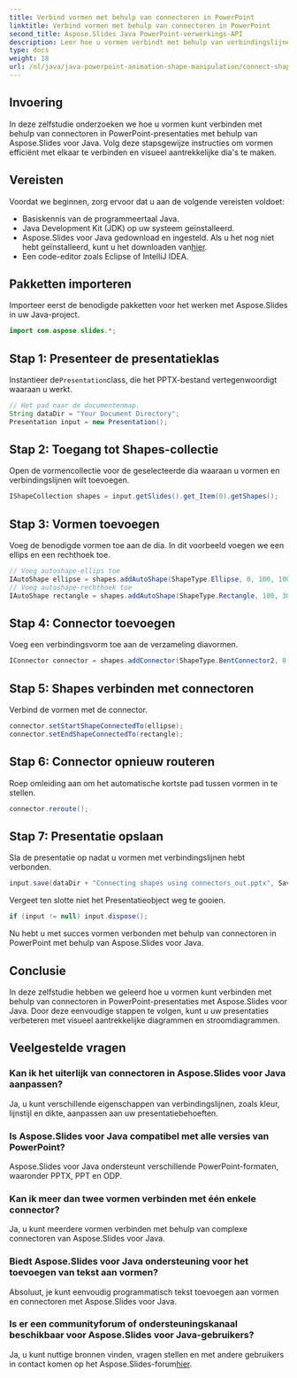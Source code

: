 ```yaml
---
title: Verbind vormen met behulp van connectoren in PowerPoint
linktitle: Verbind vormen met behulp van connectoren in PowerPoint
second_title: Aspose.Slides Java PowerPoint-verwerkings-API
description: Leer hoe u vormen verbindt met behulp van verbindingslijnen in PowerPoint-presentaties met Aspose.Slides voor Java. Stap-voor-stap handleiding voor beginners.
type: docs
weight: 18
url: /nl/java/java-powerpoint-animation-shape-manipulation/connect-shapes-using-connectors-powerpoint/
---
```

## Invoering
In deze zelfstudie onderzoeken we hoe u vormen kunt verbinden met behulp van connectoren in PowerPoint-presentaties met behulp van Aspose.Slides voor Java. Volg deze stapsgewijze instructies om vormen efficiënt met elkaar te verbinden en visueel aantrekkelijke dia's te maken.
## Vereisten
Voordat we beginnen, zorg ervoor dat u aan de volgende vereisten voldoet:
- Basiskennis van de programmeertaal Java.
- Java Development Kit (JDK) op uw systeem geïnstalleerd.
-  Aspose.Slides voor Java gedownload en ingesteld. Als u het nog niet hebt geïnstalleerd, kunt u het downloaden van[hier](https://releases.aspose.com/slides/java/).
- Een code-editor zoals Eclipse of IntelliJ IDEA.

## Pakketten importeren
Importeer eerst de benodigde pakketten voor het werken met Aspose.Slides in uw Java-project.
```java
import com.aspose.slides.*;

```
## Stap 1: Presenteer de presentatieklas
 Instantieer de`Presentation`class, die het PPTX-bestand vertegenwoordigt waaraan u werkt.
```java
// Het pad naar de documentenmap.
String dataDir = "Your Document Directory";
Presentation input = new Presentation();
```
## Stap 2: Toegang tot Shapes-collectie
Open de vormencollectie voor de geselecteerde dia waaraan u vormen en verbindingslijnen wilt toevoegen.
```java
IShapeCollection shapes = input.getSlides().get_Item(0).getShapes();
```
## Stap 3: Vormen toevoegen
Voeg de benodigde vormen toe aan de dia. In dit voorbeeld voegen we een ellips en een rechthoek toe.
```java
// Voeg autoshape-ellips toe
IAutoShape ellipse = shapes.addAutoShape(ShapeType.Ellipse, 0, 100, 100, 100);
// Voeg autoshape-rechthoek toe
IAutoShape rectangle = shapes.addAutoShape(ShapeType.Rectangle, 100, 300, 100, 100);
```
## Stap 4: Connector toevoegen
Voeg een verbindingsvorm toe aan de verzameling diavormen.
```java
IConnector connector = shapes.addConnector(ShapeType.BentConnector2, 0, 0, 10, 10);
```
## Stap 5: Shapes verbinden met connectoren
Verbind de vormen met de connector.
```java
connector.setStartShapeConnectedTo(ellipse);
connector.setEndShapeConnectedTo(rectangle);
```
## Stap 6: Connector opnieuw routeren
Roep omleiding aan om het automatische kortste pad tussen vormen in te stellen.
```java
connector.reroute();
```
## Stap 7: Presentatie opslaan
Sla de presentatie op nadat u vormen met verbindingslijnen hebt verbonden.
```java
input.save(dataDir + "Connecting shapes using connectors_out.pptx", SaveFormat.Pptx);
```
Vergeet ten slotte niet het Presentatieobject weg te gooien.
```java
if (input != null) input.dispose();
```
Nu hebt u met succes vormen verbonden met behulp van connectoren in PowerPoint met behulp van Aspose.Slides voor Java.

## Conclusie
In deze zelfstudie hebben we geleerd hoe u vormen kunt verbinden met behulp van connectoren in PowerPoint-presentaties met Aspose.Slides voor Java. Door deze eenvoudige stappen te volgen, kunt u uw presentaties verbeteren met visueel aantrekkelijke diagrammen en stroomdiagrammen.
## Veelgestelde vragen
### Kan ik het uiterlijk van connectoren in Aspose.Slides voor Java aanpassen?
Ja, u kunt verschillende eigenschappen van verbindingslijnen, zoals kleur, lijnstijl en dikte, aanpassen aan uw presentatiebehoeften.
### Is Aspose.Slides voor Java compatibel met alle versies van PowerPoint?
Aspose.Slides voor Java ondersteunt verschillende PowerPoint-formaten, waaronder PPTX, PPT en ODP.
### Kan ik meer dan twee vormen verbinden met één enkele connector?
Ja, u kunt meerdere vormen verbinden met behulp van complexe connectoren van Aspose.Slides voor Java.
### Biedt Aspose.Slides voor Java ondersteuning voor het toevoegen van tekst aan vormen?
Absoluut, je kunt eenvoudig programmatisch tekst toevoegen aan vormen en connectoren met Aspose.Slides voor Java.
### Is er een communityforum of ondersteuningskanaal beschikbaar voor Aspose.Slides voor Java-gebruikers?
 Ja, u kunt nuttige bronnen vinden, vragen stellen en met andere gebruikers in contact komen op het Aspose.Slides-forum[hier](https://forum.aspose.com/c/slides/11).